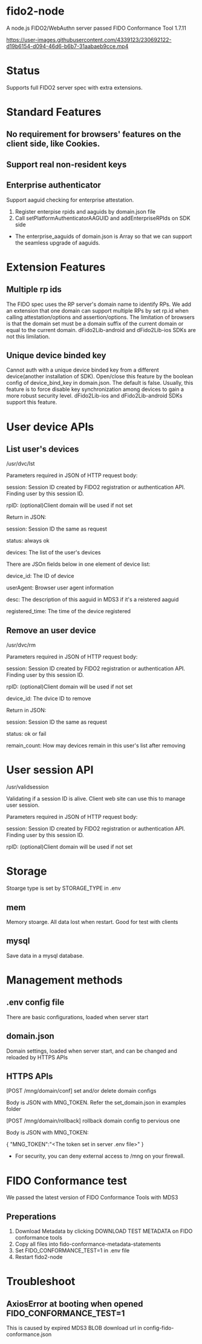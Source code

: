 # fido2-node
A node.js FIDO2/WebAuthn server passed FIDO Conformance Tool 1.7.11

https://user-images.githubusercontent.com/4339123/230692122-d19b6154-d094-46d6-b6b7-31aabaeb9cce.mp4


# Status
Supports full FIDO2 server spec with extra extensions.

# Standard Features
## No requirement for browsers' features on the client side, like Cookies.

## Support real non-resident keys

## Enterprise authenticator
Support aaguid checking for enterprise attestation.
1. Register enterpise rpids and aaguids by domain.json file
2. Call setPlatformAuthenticatorAAGUID and addEnterpriseRPIds on SDK side

* The enterprise_aaguids of domain.json is Array so that we can support the seamless upgrade of aaguids.

# Extension Features

## Multiple rp ids
The FIDO spec uses the RP server's domain name to identify RPs. We add an extension that one domain can support multiple RPs by set rp.id when calling attestation/options and assertion/options.
The limitation of browsers is that the domain set must be a domain suffix of the current domain or equal to the current domain.
dFido2Lib-android and dFido2Lib-ios SDKs are not this limilation.

## Unique device binded key
Cannot auth with a unique device binded key from a different device(another installation of SDK).
Open/close this feature by the boolean config of device_bind_key in domain.json. The default is false.
Usually, this feature is to force disable key synchronization among devices to gain a more robust security level.
dFido2Lib-ios and dFido2Lib-android SDKs support this feature.

# User device APIs

## List user's devices
/usr/dvc/lst

Parameters required in JSON of HTTP request body: 

session: Session ID created by FIDO2 registration or authentication API. Finding user by this session ID.

rpID: (optional)Client domain will be used if not set

Return in JSON:

session: Session ID the same as request

status:  always ok

devices: The list of the user's devices

There are JSOn fields below in one element of device list:

device_id: The ID of device

userAgent: Browser user agent information

desc: The description of this aaguid in MDS3 if it's a reistered aaguid

registered_time: The time of the device registered

## Remove an user device
/usr/dvc/rm

Parameters required in JSON of HTTP request body: 

session: Session ID created by FIDO2 registration or authentication API. Finding user by this session ID.

rpID: (optional)Client domain will be used if not set

device_id: The dvice ID to remove

Return in JSON:

session: Session ID the same as request

status:  ok or fail

remain_count: How may devices remain in this user's list after removing

# User session API
/usr/validsession

Validating if a session ID is alive. Client web site can use this to manage user session.

Parameters required in JSON of HTTP request body: 

session: Session ID created by FIDO2 registration or authentication API. Finding user by this session ID.

rpID: (optional)Client domain will be used if not set

# Storage
Stoarge type is set by STORAGE_TYPE in .env

## mem
Memory stoarge. All data lost when restart. Good for test with clients

## mysql
Save data in a mysql database.

# Management methods

## .env config file
There are basic configurations, loaded when server start

## domain.json
Domain settings, loaded when server start, and can be changed and reloaded by HTTPS APIs

## HTTPS APIs

[POST /mng/domain/conf] set and/or delete domain configs

Body is JSON with MNG_TOKEN. Refer the set_domain.json in examples folder

[POST /mng/domain/rollback] rollback domain config to pervious one

Body is JSON with MNG_TOKEN:

{
    "MNG_TOKEN":"<The token set in server .env file>"
}

* For security, you can deny external access to /mng on your firewall.

# FIDO Conformance test
We passed the latest version of FIDO Conformance Tools with MDS3

## Preperations
1. Download Metadata by clicking DOWNLOAD TEST METADATA on FIDO conformance tools
2. Copy all files into fido-conformance-metadata-statements
3. Set FIDO_CONFORMANCE_TEST=1 in .env file
4. Restart fido2-node

# Troubleshoot
## AxiosError at booting when opened FIDO_CONFORMANCE_TEST=1
This is caused by expired MDS3 BLOB download url in config-fido-conformance.json